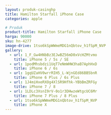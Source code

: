 ```yaml
---
layout: produk-casinghp
title: Hamilton Starfall iPhone Case
categories: apple

# Produk
product-title: Hamilton Starfall iPhone Case
harga: 90000
sku: hn-4277
image-drive: 1tso6kSpWWmeMDG1nQbtov_h1fSpM_NVP
gallery:
  - url: 1_F_Gw4HNbBz3EJwBZ56mD0xVcHZMtvmo
    title: iPhone 5 / 5s / SE
  - url: 1podMhsbdzi1UqT7eNmWHW3haB7AphHxD
    title: iPhone 6 / 6s
  - url: 1gqUZaHV0wrrRIH5_L-WjnGEd86BB5bnR
    title: iPhone 6 Plus / 6s Plus
  - url: 1J4miHxeRXOg4XlSR9Hfhk-YBbBmZRFGy
    title: iPhone 7 / 8
  - url: 1LDLc3XsnI9rV-0o1r3DHwzeWtgcUC6Mr
    title: iPhone 7 Plus / 8 Plus
  - url: 1tso6kSpWWmeMDG1nQbtov_h1fSpM_NVP
    title: iPhone X
---
```

